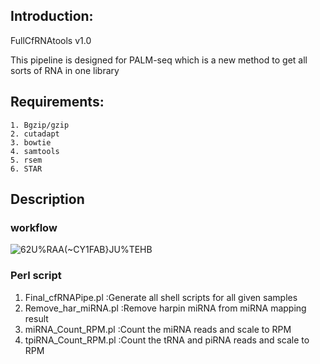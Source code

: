 ## Introduction:
FullCfRNAtools v1.0  

This pipeline is designed for PALM-seq which is a new method to get all sorts of RNA in one library  

## Requirements:
	1. Bgzip/gzip  
	2. cutadapt  
	3. bowtie  
	4. samtools  
	5. rsem  
	6. STAR  

## Description
### workflow  
![62U%RAA(~CY1FAB}JU%TEHB](https://user-images.githubusercontent.com/19549825/138585110-124e2ddd-d837-40df-9e5d-77e609b935c9.png)  

### Perl script 
1. Final_cfRNAPipe.pl :Generate all shell scripts for all given samples  
2. Remove_har_miRNA.pl :Remove harpin miRNA from miRNA mapping result  
2. miRNA_Count_RPM.pl :Count the miRNA reads and scale to RPM  
4. tpiRNA_Count_RPM.pl :Count the tRNA and piRNA reads and scale to RPM  

